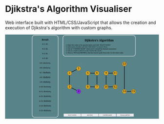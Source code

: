 # Djikstra's Algorithm Visualiser

Web interface built with HTML/CSS/JavaScript that allows the
creation and execution of Djikstra's algorithm with custom graphs.

![Screenshot of the application](screenshot.png)